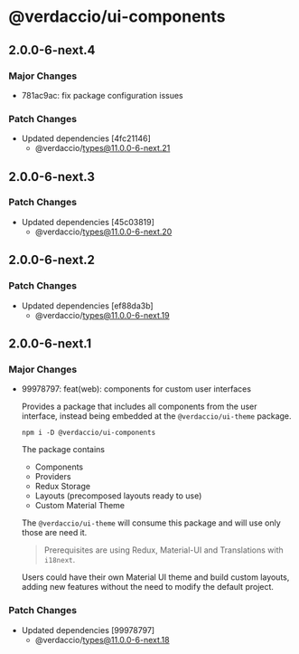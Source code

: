 # @verdaccio/ui-components

## 2.0.0-6-next.4

### Major Changes

- 781ac9ac: fix package configuration issues

### Patch Changes

- Updated dependencies [4fc21146]
  - @verdaccio/types@11.0.0-6-next.21

## 2.0.0-6-next.3

### Patch Changes

- Updated dependencies [45c03819]
  - @verdaccio/types@11.0.0-6-next.20

## 2.0.0-6-next.2

### Patch Changes

- Updated dependencies [ef88da3b]
  - @verdaccio/types@11.0.0-6-next.19

## 2.0.0-6-next.1

### Major Changes

- 99978797: feat(web): components for custom user interfaces

  Provides a package that includes all components from the user interface, instead being embedded at the `@verdaccio/ui-theme` package.

  ```
  npm i -D @verdaccio/ui-components
  ```

  The package contains

  - Components
  - Providers
  - Redux Storage
  - Layouts (precomposed layouts ready to use)
  - Custom Material Theme

  The `@verdaccio/ui-theme` will consume this package and will use only those are need it.

  > Prerequisites are using Redux, Material-UI and Translations with `i18next`.

  Users could have their own Material UI theme and build custom layouts, adding new features without the need to modify the default project.

### Patch Changes

- Updated dependencies [99978797]
  - @verdaccio/types@11.0.0-6-next.18
